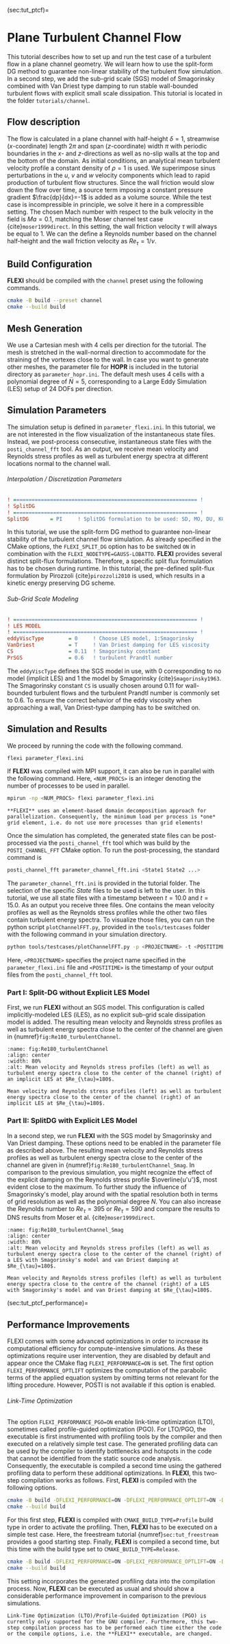 (sec:tut_ptcf)=
# Plane Turbulent Channel Flow
This tutorial describes how to set up and run the test case of a turbulent flow in a plane channel geometry.  We will learn how to use the split-form DG method to guarantee non-linear stability of the turbulent flow simulation. In a second step, we add the sub-grid scale (SGS) model of Smagorinsky combined with Van Driest type damping to run stable wall-bounded turbulent flows with explicit small scale dissipation. This tutorial is located in the folder `tutorials/channel`.

## Flow description
The flow is calculated in a plane channel with half-height $\delta=1$, streamwise ($x$-coordinate) length $2\pi$ and span ($z$-coordinate) width $\pi$ with periodic boundaries in the $x$- and $z$-directions as well as no-slip walls at the top and the bottom of the domain. As initial conditions, an analytical mean turbulent velocity profile a constant density of $\rho=1$ is used. We superimpose sinus perturbations in the $u$, $v$ and $w$ velocity components which lead to rapid production of turbulent flow structures. Since the wall friction would slow down the flow over time, a source term imposing a constant pressure gradient $\frac{dp}{dx}=-1$ is added as a volume source. While the test case is incompressible in principle, we solve it here in a compressible setting. The chosen Mach number with respect to the bulk velocity in the field is $Ma=0.1$, matching the Moser channel test case {cite}`moser1999direct`. In this setting, the wall friction velocity $\tau$ will always be equal to $1$. We can the define a Reynolds number based on the channel half-height and the wall friction velocity as $Re_{\tau}=1/\nu$.

## Build Configuration
**FLEXI** should be compiled with the `channel` preset using the following commands.
```bash
cmake -B build --preset channel
cmake --build build
```

## Mesh Generation
We use a Cartesian mesh with $4$ cells per direction for the tutorial. The mesh is stretched in the wall-normal direction to accommodate for the straining of the vortexes close to the wall. In case you want to generate other meshes, the parameter file for **HOPR** is included in the tutorial directory as `parameter_hopr.ini`. The default mesh uses $4$ cells with a polynomial degree of $N=5$, corresponding to a Large Eddy Simulation (LES) setup of $24$ DOFs per direction.

## Simulation Parameters
The simulation setup is defined in `parameter_flexi.ini`. In this tutorial, we are not interested in the flow visualization of the instantaneous state files. Instead, we post-process consecutive, instantaneous state files with the `posti_channel_fft` tool. As an output, we receive mean velocity and Reynolds stress profiles as well as turbulent energy spectra at different locations normal to the channel wall.

###### Interpolation / Discretization Parameters
```ini
! ============================================================ !
! SplitDG
! ============================================================ !
SplitDG       = PI     ! SplitDG formulation to be used: SD, MO, DU, KG, PI
```
In this tutorial, we use the split-form DG method to guarantee non-linear stability of the turbulent channel flow simulation. As already specified in the CMake options, the ``FLEXI_SPLIT_DG`` option has to be switched `ON` in combination with the `FLEXI_NODETYPE=GAUSS-LOBATTO`. **FLEXI** provides several distinct split-flux formulations. Therefore, a specific split flux formulation has to be chosen during runtime. In this tutorial, the pre-defined split-flux formulation by Pirozzoli {cite}`pirozzoli2010` is used, which results in a kinetic energy preserving DG scheme.

###### Sub-Grid Scale Modeling
```ini
! ============================================================ !
! LES MODEL
! ============================================================ !
eddyViscType        = 0     ! Choose LES model, 1:Smagorinsky
VanDriest           = T     ! Van Driest damping for LES viscosity
CS                  = 0.11  ! Smagorinsky constant
PrSGS               = 0.6   ! turbulent Prandtl number
```
The `eddyViscType` defines the SGS model in use, with $0$ corresponding to no model (implicit LES) and $1$ the model by Smagorinsky {cite}`Smagorinsky1963`. The Smagorinsky constant `CS` is usually chosen around $0.11$ for wall-bounded turbulent flows and the turbulent Prandtl number is commonly set to $0.6$. To ensure the correct behavior of the eddy viscosity when approaching a wall, Van Driest-type damping has to be switched on.

## Simulation and Results
We proceed by running the code with the following command.
```bash
flexi parameter_flexi.ini
```
If **FLEXI** was compiled with MPI support, it can also be run in parallel with the following command. Here, `<NUM_PROCS>` is an integer denoting the number of processes to be used in parallel.
```bash
mpirun -np <NUM_PROCS> flexi parameter_flexi.ini
```
```{important}
**FLEXI** uses an element-based domain decomposition approach for parallelization. Consequently, the minimum load per process is *one* grid element, i.e. do not use more processes than grid elements!
```
Once the simulation has completed, the generated state files can be post-processed via the `posti_channel_fft` tool which was build by the `POSTI_CHANNEL_FFT` CMake option. To run the post-processing, the standard command is
```bash
posti_channel_fft parameter_channel_fft.ini <State1 State2 ...>
```
The `parameter_channel_fft.ini` is provided in the tutorial folder. The selection of the specific *State* files to be used is left to the user. In this tutorial, we use all state files with a timestamp between $t=10.0$ and $t=15.0$. As an output you receive three files. One contains the mean velocity profiles as well as the Reynolds stress profiles while the other two files contain turbulent energy spectra. To visualize those files, you can run the python script `plotChannelFFT.py`, provided in the ``tools/testcases`` folder with the following command in your simulation directory.
```bash
python tools/testcases/plotChannelFFT.py -p <PROJECTNAME> -t <POSTITIME>
```
Here, `<PROJECTNAME>` specifies the project name specified in the `parameter_flexi.ini` file and `<POSTITIME>` is the timestamp of your output files from the `posti_channel_fft` tool.

### Part I: Split-DG without Explicit LES Model
First, we run **FLEXI** without an SGS model. This configuration is called implicitly-modeled  LES (iLES), as no explicit sub-grid scale dissipation model is added. The resulting mean velocity and Reynolds stress profiles as well as turbulent energy spectra close to the center of the channel are given in {numref}`fig:Re180_turbulentChannel`.

```{figure} ./figures/Re180_turbulentChannel.jpg
:name: fig:Re180_turbulentChannel
:align: center
:width: 80%
:alt: Mean velocity and Reynolds stress profiles (left) as well as turbulent energy spectra close to the center of the channel (right) of an implicit LES at $Re_{\tau}=180$.

Mean velocity and Reynolds stress profiles (left) as well as turbulent energy spectra close to the center of the channel (right) of an implicit LES at $Re_{\tau}=180$.
```

### Part II: SplitDG with Explicit LES Model
In a second step, we run **FLEXI** with the SGS model by Smagorinsky and Van Driest damping. These options need to be enabled in the parameter file as described above. The resulting mean velocity and Reynolds stress profiles as well as turbulent energy spectra close to the center of the channel are given in {numref}`fig:Re180_turbulentChannel_Smag`. In comparison to the previous simulation, you might recognize the effect of the explicit damping on the Reynolds stress profile $\overline{u'u'}$, most evident close to the maximum. To further study the influence of Smagorinsky's model, play around with the spatial resolution both in terms of grid resolution as well as the polynomial degree $N$. You can also increase the Reynolds number to $Re_{\tau}=395$ or $Re_{\tau}=590$ and compare the results to DNS results from Moser et al. {cite}`moser1999direct`.

```{figure} ./figures/Re180_turbulentChannel_Smag.jpg
:name: fig:Re180_turbulentChannel_Smag
:align: center
:width: 80%
:alt: Mean velocity and Reynolds stress profiles (left) as well as turbulent energy spectra close to the center of the channel (right) of a LES with Smagorinsky's model and van Driest damping at $Re_{\tau}=180$.

Mean velocity and Reynolds stress profiles (left) as well as turbulent energy spectra close to the centre of the channel (right) of a LES with Smagorinsky's model and van Driest damping at $Re_{\tau}=180$.
```

(sec:tut_ptcf_performance)=
## Performance Improvements
FLEXI comes with some advanced optimizations in order to increase its computational efficiency for compute-intensive simulations. As these optimizations require user intervention, they are disabled by default and appear once the CMake flag `FLEXI_PERFORMANCE=ON` is set. The first option `FLEXI_PERFORMANCE_OPTLIFT` optimizes the computation of the parabolic terms of the applied equation system by omitting terms not relevant for the lifting procedure. However, POSTI is not available if this option is enabled.

###### Link-Time Optimization
The option ``FLEXI_PERFORMANCE_PGO=ON`` enable link-time optimization (LTO), sometimes called profile-guided optimization (PGO). For LTO/PGO, the executable is first instrumented with profiling tools by the compiler and then executed on a relatively simple test case. The generated profiling data can be used by the compiler to identify bottlenecks and hotspots in the code that cannot be identified from the static source code analysis. Consequently, the executable is compiled a second time using the gathered profiling data to perform these additional optimizations. In **FLEXI**, this two-step compilation works as follows. First, **FLEXI** is compiled with the following options.
```bash
cmake -B build -DFLEXI_PERFORMANCE=ON -DFLEXI_PERFORMANCE_OPTLIFT=ON -DFLEXI_PERFORMANCE_PGO=ON -DCMAKE_BUILD_TYPE=Profile
cmake --build build
```
For this first step, **FLEXI** is compiled with `CMAKE_BUILD_TYPE=Profile` build type in order to activate the profiling. Then, **FLEXI** has to be executed on a simple test case. Here, the freestream tutorial {numref}`sec:tut_freestream` provides a good starting step. Finally, **FLEXI** is compiled a second time, but this time with the build type set to `CMAKE_BUILD_TYPE=Release`.
```bash
cmake -B build -DFLEXI_PERFORMANCE=ON -DFLEXI_PERFORMANCE_OPTLIFT=ON -DFLEXI_PERFORMANCE_PGO=ON -DCMAKE_BUILD_TYPE=Release
cmake --build build
```
This setting incorporates the generated profiling data into the compilation process. Now, **FLEXI** can be executed as usual and should show a considerable performance improvement in comparison to the previous simulations.
```{important}
Link-Time Optimization (LTO)/Profile-Guided Optimization (PGO) is currently only supported for the GNU compiler. Furthermore, this two-step compilation process has to be performed each time either the code or the compile options, i.e. the **FLEXI** executable, are changed.
```
